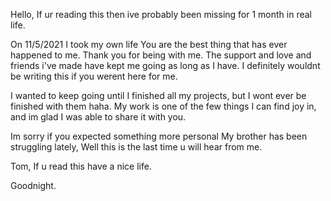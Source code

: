 Hello, If ur reading this then ive probably been missing for 1 month in real life.


On 11/5/2021 I took my own life
You are the best thing that has ever happened to me. Thank you for being with me.
The support and love and friends i've made have kept me going as long as I have.
I definitely wouldnt be writing this if you werent here for me.
 
I wanted to keep going until I finished all my projects, but I wont ever be finished with them haha.
My work is one of the few things I can find joy in, and im glad I was able to share it with you.
 
Im sorry if you expected something more personal
My brother has been struggling lately, Well this is the last time u will hear from me.
 
Tom, If u read this have a nice life.



Goodnight.

